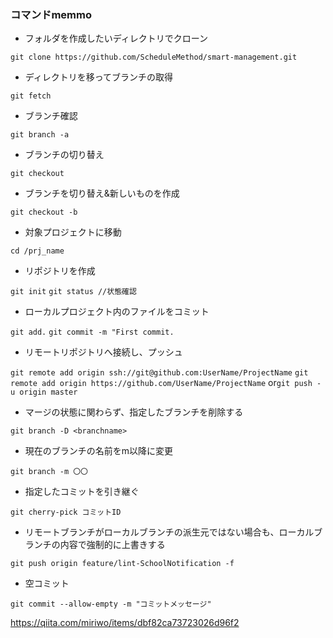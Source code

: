 ### コマンドmemmo

- フォルダを作成したいディレクトリでクローン 

```git clone https://github.com/ScheduleMethod/smart-management.git```

- ディレクトリを移ってブランチの取得

```git fetch```

- ブランチ確認

```git branch -a```

- ブランチの切り替え

```git checkout```

- ブランチを切り替え&新しいものを作成

```git checkout -b```

- 対象プロジェクトに移動

```cd /prj_name```

- リポジトリを作成 

```git init```
```git status //状態確認```

- ローカルプロジェクト内のファイルをコミット

```git add.```
```git commit -m "First commit.```

- リモートリポジトリへ接続し、プッシュ

```git remote add origin ssh://git@github.com:UserName/ProjectName```
```git remote add origin https://github.com/UserName/ProjectName```
or```git push -u origin master```


- マージの状態に関わらず、指定したブランチを削除する

```git branch -D <branchname>```

- 現在のブランチの名前をm以降に変更

```git branch -m 〇〇 ```

- 指定したコミットを引き継ぐ

```git cherry-pick コミットID```

- リモートブランチがローカルブランチの派生元ではない場合も、ローカルブランチの内容で強制的に上書きする 

```git push origin feature/lint-SchoolNotification -f```

- 空コミット

```git commit --allow-empty -m "コミットメッセージ"```

https://qiita.com/miriwo/items/dbf82ca73723026d96f2
